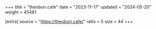 +++
title = "theobori.cafe"
date = "2023-11-17"
updated = "2024-05-20"
weight = 45481

[extra]
source = "https://theobori.cafe/"
ratio = 5
size = 44
+++
